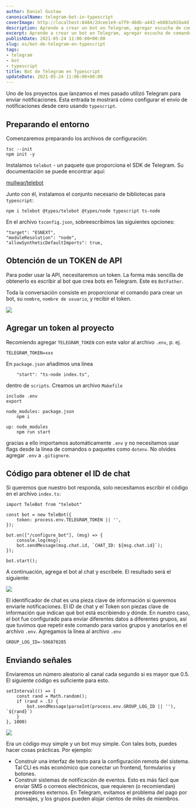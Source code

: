 ```yaml
---
author: Daniel Gustaw
canonicalName: telegram-bot-in-typescript
coverImage: http://localhost:8484/2dcee1e9-a7f9-48db-a443-eb083a918a4d.avif
description: Aprende a crear un bot en Telegram, agregar escucha de comandos y configurar el envío de notificaciones.
excerpt: Aprende a crear un bot en Telegram, agregar escucha de comandos y configurar el envío de notificaciones.
publishDate: 2021-05-24 11:06:00+00:00
slug: es/bot-de-telegram-en-typescript
tags:
- telegram
- bot
- typescript
title: Bot de Telegram en Typescript
updateDate: 2021-05-24 11:06:00+00:00
---
```


Uno de los proyectos que lanzamos el mes pasado utilizó Telegram para enviar notificaciones. Esta entrada te mostrará cómo configurar el envío de notificaciones desde cero usando `typescript`.

## Preparando el entorno

Comenzaremos preparando los archivos de configuración:

```
tsc --init
npm init -y
```

Instalamos `telebot` - un paquete que proporciona el SDK de Telegram. Su documentación se puede encontrar aquí:

[mullwar/telebot](https://github.com/mullwar/telebot)

Junto con él, instalamos el conjunto necesario de bibliotecas para `typescript`:

```
npm i telebot @types/telebot @types/node typescript ts-node
```

En el archivo `tsconfig.json`, sobreescribimos las siguientes opciones:

```
"target": "ESNEXT",
"moduleResolution": "node",
"allowSyntheticDefaultImports": true,
```

## Obtención de un TOKEN de API

Para poder usar la API, necesitaremos un token. La forma más sencilla de obtenerlo es escribir al bot que crea bots en Telegram. Este es `BotFather`.

Toda la conversación consiste en proporcionar el comando para crear un bot, su `nombre`, `nombre de usuario`, y recibir el token.

![](http://localhost:8484/dd1fe3ce-4c46-4c4d-94d7-c8db9d7b877a.avif)

## Agregar un token al proyecto

Recomiendo agregar `TELEGRAM_TOKEN` con este valor al archivo `.env`, p. ej.

```
TELEGRAM_TOKEN=xxx
```

En `package.json` añadimos una línea

```
    "start": "ts-node index.ts",
```

dentro de `scripts`. Creamos un archivo `Makefile`

```
include .env
export

node_modules: package.json
	npm i

up: node_modules
	npm run start
```

gracias a ello importamos automáticamente `.env` y no necesitamos usar flags desde la línea de comandos o paquetes como `dotenv`. No olvides agregar `.env` a `.gitignore`.

## Código para obtener el ID de chat

Si queremos que nuestro bot responda, solo necesitamos escribir el código en el archivo `index.ts`:

```
import TeleBot from "telebot"

const bot = new TeleBot({
    token: process.env.TELEGRAM_TOKEN || '',
});

bot.on(["/configure_bot"], (msg) => {
    console.log(msg);
    bot.sendMessage(msg.chat.id, `CHAT_ID: ${msg.chat.id}`);
});

bot.start();
```

A continuación, agrega el bot al chat y escríbele. El resultado será el siguiente:

![](http://localhost:8484/db5aa8de-98ce-4cd0-8bec-4a8422a82351.avif)

El identificador de chat es una pieza clave de información si queremos enviarle notificaciones. El ID de chat y el Token son piezas clave de información que indican qué bot está escribiendo y dónde. En nuestro caso, el bot fue configurado para enviar diferentes datos a diferentes grupos, así que tuvimos que repetir este comando para varios grupos y anotarlos en el archivo `.env`. Agregamos la línea al archivo `.env`

```
GROUP_LOG_ID=-506870285
```

## Enviando señales

Enviaremos un número aleatorio al canal cada segundo si es mayor que 0.5. El siguiente código es suficiente para esto.

```
setInterval(() => {
    const rand = Math.random();
    if (rand > .5) {
        bot.sendMessage(parseInt(process.env.GROUP_LOG_ID || ''), `${rand}`)
    }
}, 1000)
```

![](http://localhost:8484/bd59f2a8-88cb-4006-8fb0-51a99a78c6da.avif)

Era un código muy simple y un bot muy simple. Con tales bots, puedes hacer cosas prácticas. Por ejemplo:

* Construir una interfaz de texto para la configuración remota del sistema. Tal CLI es más económico que conectar un frontend, formularios y botones.
* Construir sistemas de notificación de eventos. Esto es más fácil que enviar SMS o correos electrónicos, que requieren (o recomiendan) proveedores externos. En Telegram, evitamos el problema del pago por mensajes, y los grupos pueden alojar cientos de miles de miembros.
